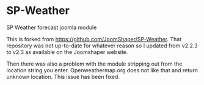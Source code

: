 # SP-Weather
SP Weather forecast joomla module

This is forked from https://github.com/JoomShaper/SP-Weather.
That repository was not up-to-date for whatever reason so I updated from v2.2.3 to v2.3 as available on the Joomshaper website.

Then there was also a problem with the module stripping out <spaces> from the location string you enter.
Openweathermap.org does not like that and return unknown location. This issue has been fixed.


